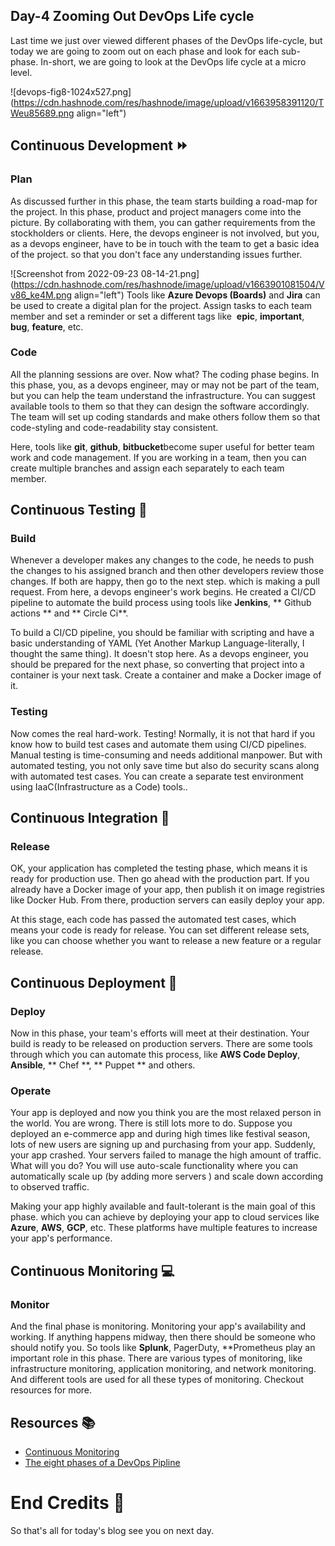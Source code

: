 ## Day-4 Zooming Out DevOps Life cycle

Last time we just over viewed different phases of the DevOps life-cycle, but today we are going to zoom out on each phase and look for each sub-phase. In-short, we are going to look at the DevOps life cycle at a micro level.


![devops-fig8-1024x527.png](https://cdn.hashnode.com/res/hashnode/image/upload/v1663958391120/TWeu85689.png align="left")

## Continuous Development ⏩

### Plan
As discussed further in this phase, the team starts building a road-map for the project. In this phase, product and project managers come into the picture. By collaborating with them, you can gather requirements from the stockholders or clients. Here, the devops engineer is not involved, but you, as a devops engineer, have to be in touch with the team to get a basic idea of the project. so that you don't face any understanding issues further.

![Screenshot from 2022-09-23 08-14-21.png](https://cdn.hashnode.com/res/hashnode/image/upload/v1663901081504/Vv86_ke4M.png align="left")
Tools like **Azure Devops (Boards)** and **Jira** can be used to create a digital plan for the project. Assign tasks to each team member and set a reminder or set a different tags like  **epic**, **important**, **bug**, **feature**, etc.

### Code
All the planning sessions are over. Now what? The coding phase begins. In this phase, you, as a devops engineer, may or may not be part of the team, but you can help the team understand the infrastructure. You can suggest available tools to them so that they can design the software accordingly. The team will set up coding standards and make others follow them so that code-styling and code-readability stay consistent.

Here, tools like **git**, **github**, **bitbucket**become super useful for better team work and code management. If you are working in a team, then you can create multiple branches and assign each separately to each team member. 

## Continuous Testing 📝
### Build
Whenever a developer makes any changes to the code, he needs to push the changes to his assigned branch and then other developers review those changes. If both are happy, then go to the next step. which is making a pull request. From here, a devops engineer's work begins. He created a CI/CD pipeline to automate the build process using tools like **Jenkins**, ** Github actions ** and ** Circle Ci**. 

To build a CI/CD pipeline, you should be familiar with scripting and have a basic understanding of YAML (Yet Another Markup Language-literally, I thought the same thing). It doesn't stop here. As a devops engineer, you should be prepared for the next phase, so converting that project into a container is your next task. Create a container and make a Docker image of it.

### Testing
Now comes the real hard-work. Testing! Normally, it is not that hard if you know how to build test cases and automate them using CI/CD pipelines. Manual testing is time-consuming and needs additional manpower. But with automated testing, you not only save time but also do security scans along with automated test cases. You can create a separate test environment using IaaC(Infrastructure as a Code) tools..

## Continuous Integration 🧤
### Release
OK, your application has completed the testing phase, which means it is ready for production use. Then go ahead with the production part. If you already have a Docker image of your app, then publish it on image registries like Docker Hub. From there, production servers can easily deploy your app.

At this stage, each code has passed the automated test cases, which means your code is ready for release. You can set different release sets, like you can choose whether you want to release a new feature or a regular release.

## Continuous Deployment 🚢
### Deploy
Now in this phase, your team's efforts will meet at their destination. Your build is ready to be released on production servers. There are some tools through which you can automate this process, like **AWS Code Deploy**, **Ansible**, ** Chef **, ** Puppet ** and others.

### Operate
Your app is deployed and now you think you are the most relaxed person in the world. You are wrong. There is still lots more to do. Suppose you deployed an e-commerce app and during high times like festival season, lots of new users are signing up and purchasing from your app. Suddenly, your app crashed. Your servers failed to manage the high amount of traffic. What will you do? You will use auto-scale functionality where you can automatically scale up (by adding more servers ) and scale down according to observed traffic. 

Making your app highly available and fault-tolerant is the main goal of this phase. which you can achieve by deploying your app to cloud services like **Azure**, **AWS**, **GCP**, etc. These platforms have multiple features to increase your app's performance.

## Continuous Monitoring 💻
### Monitor
And the final phase is monitoring. Monitoring your app's availability and working. If anything happens midway, then there should be someone who should notify you. So tools like **Splunk**, PagerDuty, **Prometheus play an important role in this phase. There are various types of monitoring, like infrastructure monitoring, application monitoring, and network monitoring. And different tools are used for all these types of monitoring. Checkout resources for more.

## Resources 📚

- [Continuous Monitoring](https://www.headspin.io/blog/what-is-continuous-monitoring-in-devops)
- [ The eight phases of a DevOps Pipline ](https://medium.com/taptuit/the-eight-phases-of-a-devops-pipeline-fda53ec9bba)

# End Credits 👋
So that's all for today's blog see you on next day.


 
